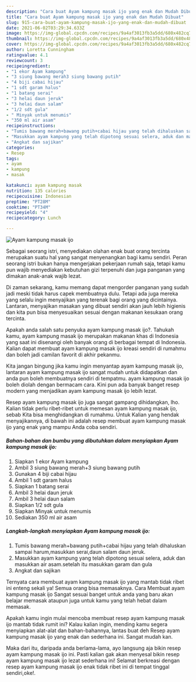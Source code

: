 ```yaml
---
description: "Cara buat Ayam kampung masak ijo yang enak dan Mudah Dibuat"
title: "Cara buat Ayam kampung masak ijo yang enak dan Mudah Dibuat"
slug: 915-cara-buat-ayam-kampung-masak-ijo-yang-enak-dan-mudah-dibuat
date: 2021-06-02T03:29:34.633Z
image: https://img-global.cpcdn.com/recipes/9a4af3013fb3a5dd/680x482cq70/ayam-kampung-masak-ijo-foto-resep-utama.jpg
thumbnail: https://img-global.cpcdn.com/recipes/9a4af3013fb3a5dd/680x482cq70/ayam-kampung-masak-ijo-foto-resep-utama.jpg
cover: https://img-global.cpcdn.com/recipes/9a4af3013fb3a5dd/680x482cq70/ayam-kampung-masak-ijo-foto-resep-utama.jpg
author: Loretta Cunningham
ratingvalue: 4.1
reviewcount: 3
recipeingredient:
- "1 ekor Ayam kampung"
- "3 siung bawang merah3 siung bawang putih"
- "4 biji cabai hijau"
- "1 sdt garam halus"
- "1 batang serai"
- "3 helai daun jeruk"
- "3 helai daun salam"
- "1/2 sdt gula"
- " Minyak untuk menumis"
- "350 ml air asam"
recipeinstructions:
- "Tumis bawang merah+bawang putih+cabai hijau yang telah dihaluskan sampai harum,masukkan serai,daun salam daun jeruk."
- "Masukkan ayam kampung yang telah dipotong sesuai selera, aduk dan masukkan air asam.setelah itu masukkan garam dan gula"
- "Angkat dan sajikan"
categories:
- Resep
tags:
- ayam
- kampung
- masak

katakunci: ayam kampung masak 
nutrition: 135 calories
recipecuisine: Indonesian
preptime: "PT28M"
cooktime: "PT34M"
recipeyield: "4"
recipecategory: Lunch

---
```



![Ayam kampung masak ijo](https://img-global.cpcdn.com/recipes/9a4af3013fb3a5dd/680x482cq70/ayam-kampung-masak-ijo-foto-resep-utama.jpg)

Sebagai seorang istri, menyediakan olahan enak buat orang tercinta merupakan suatu hal yang sangat menyenangkan bagi kamu sendiri. Peran seorang istri bukan hanya mengerjakan pekerjaan rumah saja, tetapi kamu pun wajib menyediakan kebutuhan gizi terpenuhi dan juga panganan yang dimakan anak-anak wajib lezat.

Di zaman  sekarang, kamu memang dapat mengorder panganan yang sudah jadi meski tidak harus capek membuatnya dulu. Tetapi ada juga mereka yang selalu ingin menyajikan yang terenak bagi orang yang dicintainya. Lantaran, menyajikan masakan yang dibuat sendiri akan jauh lebih higienis dan kita pun bisa menyesuaikan sesuai dengan makanan kesukaan orang tercinta. 



Apakah anda salah satu penyuka ayam kampung masak ijo?. Tahukah kamu, ayam kampung masak ijo merupakan makanan khas di Indonesia yang saat ini disenangi oleh banyak orang di berbagai tempat di Indonesia. Kalian dapat membuat ayam kampung masak ijo kreasi sendiri di rumahmu dan boleh jadi camilan favorit di akhir pekanmu.

Kita jangan bingung jika kamu ingin menyantap ayam kampung masak ijo, lantaran ayam kampung masak ijo sangat mudah untuk didapatkan dan anda pun boleh membuatnya sendiri di tempatmu. ayam kampung masak ijo boleh diolah dengan bermacam cara. Kini pun ada banyak banget resep modern yang menjadikan ayam kampung masak ijo lebih lezat.

Resep ayam kampung masak ijo juga sangat gampang dihidangkan, lho. Kalian tidak perlu ribet-ribet untuk memesan ayam kampung masak ijo, sebab Kita bisa menghidangkan di rumahmu. Untuk Kalian yang hendak menyajikannya, di bawah ini adalah resep membuat ayam kampung masak ijo yang enak yang mampu Anda coba sendiri.

<!--inarticleads1-->

##### Bahan-bahan dan bumbu yang dibutuhkan dalam menyiapkan Ayam kampung masak ijo:

1. Siapkan 1 ekor Ayam kampung
1. Ambil 3 siung bawang merah+3 siung bawang putih
1. Gunakan 4 biji cabai hijau
1. Ambil 1 sdt garam halus
1. Siapkan 1 batang serai
1. Ambil 3 helai daun jeruk
1. Ambil 3 helai daun salam
1. Siapkan 1/2 sdt gula
1. Siapkan  Minyak untuk menumis
1. Sediakan 350 ml air asam




<!--inarticleads2-->

##### Langkah-langkah menyiapkan Ayam kampung masak ijo:

1. Tumis bawang merah+bawang putih+cabai hijau yang telah dihaluskan sampai harum,masukkan serai,daun salam daun jeruk.
1. Masukkan ayam kampung yang telah dipotong sesuai selera, aduk dan masukkan air asam.setelah itu masukkan garam dan gula
1. Angkat dan sajikan




Ternyata cara membuat ayam kampung masak ijo yang mantab tidak ribet ini enteng sekali ya! Semua orang bisa memasaknya. Cara Membuat ayam kampung masak ijo Sangat sesuai banget untuk anda yang baru akan belajar memasak ataupun juga untuk kamu yang telah hebat dalam memasak.

Apakah kamu ingin mulai mencoba membuat resep ayam kampung masak ijo mantab tidak rumit ini? Kalau kalian ingin, mending kamu segera menyiapkan alat-alat dan bahan-bahannya, lantas buat deh Resep ayam kampung masak ijo yang enak dan sederhana ini. Sangat mudah kan. 

Maka dari itu, daripada anda berlama-lama, ayo langsung aja bikin resep ayam kampung masak ijo ini. Pasti kalian gak akan menyesal bikin resep ayam kampung masak ijo lezat sederhana ini! Selamat berkreasi dengan resep ayam kampung masak ijo enak tidak ribet ini di tempat tinggal sendiri,oke!.


